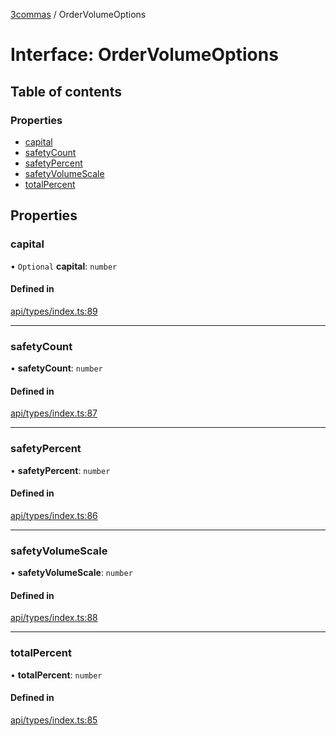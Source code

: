 [3commas](../README.md) / OrderVolumeOptions

# Interface: OrderVolumeOptions

## Table of contents

### Properties

- [capital](OrderVolumeOptions.md#capital)
- [safetyCount](OrderVolumeOptions.md#safetycount)
- [safetyPercent](OrderVolumeOptions.md#safetypercent)
- [safetyVolumeScale](OrderVolumeOptions.md#safetyvolumescale)
- [totalPercent](OrderVolumeOptions.md#totalpercent)

## Properties

### capital

• `Optional` **capital**: `number`

#### Defined in

[api/types/index.ts:89](https://github.com/ozum/3commas/blob/d6773ef/src/api/types/index.ts#L89)

---

### safetyCount

• **safetyCount**: `number`

#### Defined in

[api/types/index.ts:87](https://github.com/ozum/3commas/blob/d6773ef/src/api/types/index.ts#L87)

---

### safetyPercent

• **safetyPercent**: `number`

#### Defined in

[api/types/index.ts:86](https://github.com/ozum/3commas/blob/d6773ef/src/api/types/index.ts#L86)

---

### safetyVolumeScale

• **safetyVolumeScale**: `number`

#### Defined in

[api/types/index.ts:88](https://github.com/ozum/3commas/blob/d6773ef/src/api/types/index.ts#L88)

---

### totalPercent

• **totalPercent**: `number`

#### Defined in

[api/types/index.ts:85](https://github.com/ozum/3commas/blob/d6773ef/src/api/types/index.ts#L85)
